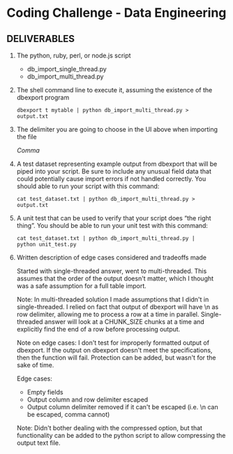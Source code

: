 Coding Challenge - Data Engineering
===================================

DELIVERABLES
------------
1. The python, ruby, perl, or node.js script

	+ db_import_single_thread.py
	+ db_import_multi_thread.py

2. The shell command line to execute it, assuming the existence of the dbexport
program

	<code>dbexport ­t mytable | python db_import_multi_thread.py > output.txt</code>

3. The delimiter you are going to choose in the UI above when importing the file

	*Comma*

4. A test dataset representing example output from dbexport that will be piped into your
script. Be sure to include any unusual field data that could potentially cause import
errors if not handled correctly. You should able to run your script with this command:

	<code>cat test_dataset.txt | python db_import_multi_thread.py > output.txt</code>

5. A unit test that can be used to verify that your script does “the right thing”. You should
be able to run your unit test with this command:

	<code>cat test_dataset.txt | python db_import_multi_thread.py | python unit_test.py</code>

6. Written description of edge cases considered and trade­offs made

	Started with single-threaded answer, went to multi-threaded. This assumes that the order of the output doesn't matter, which I thought was a safe assumption for a full table import.

	Note: In multi-threaded solution I made assumptions that I didn't in single-threaded. I relied on fact that output of dbexport will have \n as row delimiter, allowing me to process a row at a time in parallel. Single-threaded answer will look at a CHUNK_SIZE chunks at a time and explicitly find the end of a row before processing output.

	Note on edge cases: I don't test for improperly formatted output of dbexport. If the output on dbexport doesn't meet the specifications, then the function will fail. Protection can be added, but wasn't for the sake of time.

	Edge cases:
	+ Empty fields
	+ Output column and row delimiter escaped 
	+ Output column delimiter removed if it can't be escaped (i.e. \n can be escaped, comma cannot)

	Note: Didn't bother dealing with the compressed option, but that functionality can be added to the python script to allow compressing the output text file.

